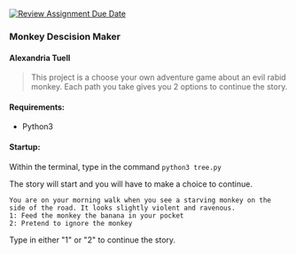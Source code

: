 [![Review Assignment Due Date](https://classroom.github.com/assets/deadline-readme-button-22041afd0340ce965d47ae6ef1cefeee28c7c493a6346c4f15d667ab976d596c.svg)](https://classroom.github.com/a/iDZRBYvt)

### Monkey Descision Maker
#### Alexandria Tuell

>This project is a choose your own adventure game about an evil rabid monkey. Each path you take gives you 2 options to continue the story.

#### Requirements:
- Python3

#### Startup:
Within the terminal, type in the command `python3 tree.py`

The story will start and you will have to make a choice to continue.
```
You are on your morning walk when you see a starving monkey on the side of the road. It looks slightly violent and ravenous.
1: Feed the monkey the banana in your pocket
2: Pretend to ignore the monkey
```
Type in either "1" or "2" to continue the story.